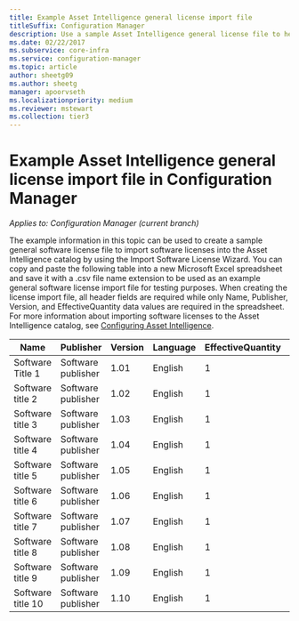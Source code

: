 ```yaml
---
title: Example Asset Intelligence general license import file
titleSuffix: Configuration Manager
description: Use a sample Asset Intelligence general license file to help import software licenses in Configuration Manager.
ms.date: 02/22/2017
ms.subservice: core-infra
ms.service: configuration-manager
ms.topic: article
author: sheetg09
ms.author: sheetg
manager: apoorvseth
ms.localizationpriority: medium
ms.reviewer: mstewart
ms.collection: tier3
---
```

# Example Asset Intelligence general license import file in Configuration Manager

*Applies to: Configuration Manager (current branch)*

The example information in this topic can be used to create a sample general software license file to import software licenses into the Asset Intelligence catalog by using the Import Software License Wizard. You can copy and paste the following table into a new Microsoft Excel spreadsheet and save it with a .csv file name extension to be used as an example general software license import file for testing purposes. When creating the license import file, all header fields are required while only Name, Publisher, Version, and EffectiveQuantity data values are required in the spreadsheet. For more information about importing software licenses to the Asset Intelligence catalog, see [Configuring Asset Intelligence](../../../../core/clients/manage/asset-intelligence/configuring-asset-intelligence.md).

|Name|Publisher|Version|Language|EffectiveQuantity|PONumber|ResellerName|DateOfPurchase|SupportPurchased|SupportExpirationDate|Comments|
|----------|---------------|-------------|--------------|-----------------------|--------------|------------------|--------------------|----------------------|---------------------------|--------------|
|Software Title 1|Software publisher|1.01|English|1|Purchase number|Reseller name|10/10/2010|0|10/10/2012|Comment|
|Software title 2|Software publisher|1.02|English|1|Purchase number|Reseller name|10/10/2010|0|10/10/2012|Comment|
|Software title 3|Software publisher|1.03|English|1|Purchase number|Reseller name|10/10/2010|0|10/10/2012|Comment|
|Software title 4|Software publisher|1.04|English|1|Purchase number|Reseller name|10/10/2010|0|10/10/2012|Comment|
|Software title 5|Software publisher|1.05|English|1|Purchase number|Reseller name|10/10/2010|0|10/10/2012|Comment|
|Software title 6|Software publisher|1.06|English|1|Purchase number|Reseller name|10/10/2010|0|10/10/2012|Comment|
|Software title 7|Software publisher|1.07|English|1|Purchase number|Reseller name|10/10/2010|0|10/10/2012|Comment|
|Software title 8|Software publisher|1.08|English|1|Purchase number|Reseller name|10/10/2010|0|10/10/2012|Comment|
|Software title 9|Software publisher|1.09|English|1|Purchase number|Reseller name|10/10/2010|0|10/10/2012|Comment|
|Software title 10|Software publisher|1.10|English|1|Purchase number|Reseller name|10/10/2010|0|10/10/2012|Comment|
